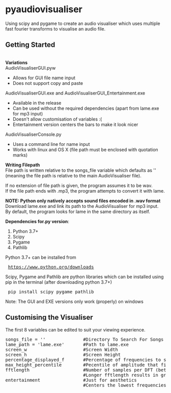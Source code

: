 # pyaudiovisualiser
Using scipy and pygame to create an audio visualiser which uses multiple fast fourier transforms to visualise an audio file.
<h2>Getting Started</h2><br>
<b>Variations</b><br>
AudioVisualiserGUI.pyw
<ul>
  <li>Allows for GUI file name input</li>
  <li>Does not support copy and paste</li>
</ul>

AudioVisualiserGUI.exe and AudioVisualiserGUI_Entertainment.exe
<ul>
  <li>Available in the release</li>
  <li>Can be used without the required dependencies (apart from lame.exe for mp3 input)</li>
  <li>Doesn't allow customisation of variables :( </li>
  <li>Entertainment version centers the bars to make it look nicer </li>
 </ul>
 
AudioVisualiserConsole.py
<ul>
  <li>Uses a command line for name input</li>
  <li>Works with linux and OS X (file path must be enclosed with quotation marks)</li>
</ul>

<b>Writing Filepath</b><br>
File path is written relative to the songs_file variable which defaults as '' (meaning the file path is relative to the main AudioVisualiser file).

If no extension of file path is given, the program assumes it to be wav.<br>
If the file path ends with .mp3, the program attempts to convert it with lame.

<b>NOTE: Python only natively accepts sound files encoded in .wav format</b><br>
Download lame.exe and link its path to the AudioVisualiser for mp3 input.<br>
By default, the program looks for lame in the same directory as itself.

<b>Dependencies for.py version</b>:<ol>
  <li>Python 3.7+</li>
  <li>Scipy</li>
  <li>Pygame</li>
  <li>Pathlib</li>
</ol>

Python 3.7+ can be installed from <pre> https://www.python.org/downloads </pre>

Scipy, Pygame and Pathlib are python libraries which can be installed using pip in the terminal (after downloading python 3.7+)
<pre> pip install scipy pygame pathlib</pre>

Note: The GUI and EXE versions only work (properly) on windows


<h2>Customising the Visualiser</h2>
The first 8 variables can be edited to suit your viewing experience.
<pre>
songs_file = ''              #Directory To Search For Songs :) [the path finding is relative to this]
lame_path = 'lame.exe'       #Path to lame.exe
screen_w                     #Screen Width
screen_h                     #Screen Height
percentage_displayed_f       #Percentage of frequencies to show (Removes higher frequencies) Range = [0, 1]
max_height_percentile        #Pecentile of amplitude that fills the entire height of screen Range = (0, 100]
fftlength                    #Number of samples per DFT (better to be a power of 2) 
                             #Longer fftlength results in greater frequency resolution but worse time resolution
entertainment                #Just for aesthetics
                             #Centers the lowest frequencies in the centers and higher ones at the end
</pre>

